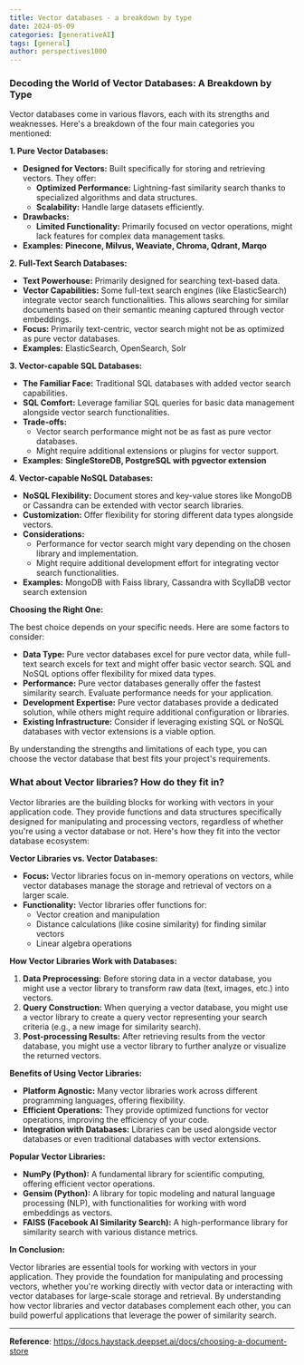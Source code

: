 ```yaml
---
title: Vector databases - a breakdown by type
date: 2024-05-09
categories: [generativeAI]
tags: [general]
author: perspectives1000
---
```


### **Decoding the World of Vector Databases: A Breakdown by Type**

Vector databases come in various flavors, each with its strengths and weaknesses. Here's a breakdown of the four main categories you mentioned:

**1. Pure Vector Databases:**

- **Designed for Vectors:** Built specifically for storing and retrieving vectors. They offer:
    - **Optimized Performance:** Lightning-fast similarity search thanks to specialized algorithms and data structures.
    - **Scalability:** Handle large datasets efficiently.
- **Drawbacks:**
    - **Limited Functionality:** Primarily focused on vector operations, might lack features for complex data management tasks.
- **Examples:** **Pinecone, Milvus, Weaviate, Chroma, Qdrant, Marqo**

**2. Full-Text Search Databases:**

- **Text Powerhouse:** Primarily designed for searching text-based data.
- **Vector Capabilities:** Some full-text search engines (like ElasticSearch) integrate vector search functionalities. This allows searching for similar documents based on their semantic meaning captured through vector embeddings.
- **Focus:** Primarily text-centric, vector search might not be as optimized as pure vector databases.
- **Examples:** ElasticSearch, OpenSearch, Solr

**3. Vector-capable SQL Databases:**

- **The Familiar Face:** Traditional SQL databases with added vector search capabilities.
- **SQL Comfort:** Leverage familiar SQL queries for basic data management alongside vector search functionalities.
- **Trade-offs:**
    - Vector search performance might not be as fast as pure vector databases.
    - Might require additional extensions or plugins for vector support.
- **Examples:** **SingleStoreDB, PostgreSQL with pgvector extension**

**4. Vector-capable NoSQL Databases:**

- **NoSQL Flexibility:** Document stores and key-value stores like MongoDB or Cassandra can be extended with vector search libraries.
- **Customization:** Offer flexibility for storing different data types alongside vectors.
- **Considerations:**
    - Performance for vector search might vary depending on the chosen library and implementation.
    - Might require additional development effort for integrating vector search functionalities.
- **Examples:** MongoDB with Faiss library, Cassandra with ScyllaDB vector search extension

**Choosing the Right One:**

The best choice depends on your specific needs. Here are some factors to consider:

- **Data Type:** Pure vector databases excel for pure vector data, while full-text search excels for text and might offer basic vector search. SQL and NoSQL options offer flexibility for mixed data types.
- **Performance:** Pure vector databases generally offer the fastest similarity search. Evaluate performance needs for your application.
- **Development Expertise:** Pure vector databases provide a dedicated solution, while others might require additional configuration or libraries.
- **Existing Infrastructure:** Consider if leveraging existing SQL or NoSQL databases with vector extensions is a viable option.

By understanding the strengths and limitations of each type, you can choose the vector database that best fits your project's requirements.

### What about Vector libraries? How do they fit in?

Vector libraries are the building blocks for working with vectors in your application code. They provide functions and data structures specifically designed for manipulating and processing vectors, regardless of whether you're using a vector database or not. Here's how they fit into the vector database ecosystem:

**Vector Libraries vs. Vector Databases:**

- **Focus:** Vector libraries focus on in-memory operations on vectors, while vector databases manage the storage and retrieval of vectors on a larger scale.
- **Functionality:** Vector libraries offer functions for:
    - Vector creation and manipulation
    - Distance calculations (like cosine similarity) for finding similar vectors
    - Linear algebra operations

**How Vector Libraries Work with Databases:**

1. **Data Preprocessing:** Before storing data in a vector database, you might use a vector library to transform raw data (text, images, etc.) into vectors.
2. **Query Construction:** When querying a vector database, you might use a vector library to create a query vector representing your search criteria (e.g., a new image for similarity search).
3. **Post-processing Results:** After retrieving results from the vector database, you might use a vector library to further analyze or visualize the returned vectors.

**Benefits of Using Vector Libraries:**

- **Platform Agnostic:** Many vector libraries work across different programming languages, offering flexibility.
- **Efficient Operations:** They provide optimized functions for vector operations, improving the efficiency of your code.
- **Integration with Databases:** Libraries can be used alongside vector databases or even traditional databases with vector extensions.

**Popular Vector Libraries:**

- **NumPy (Python):** A fundamental library for scientific computing, offering efficient vector operations.
- **Gensim (Python):** A library for topic modeling and natural language processing (NLP), with functionalities for working with word embeddings as vectors.
- **FAISS (Facebook AI Similarity Search):** A high-performance library for similarity search with various distance metrics.

**In Conclusion:**

Vector libraries are essential tools for working with vectors in your application. They provide the foundation for manipulating and processing vectors, whether you're working directly with vector data or interacting with vector databases for large-scale storage and retrieval. By understanding how vector libraries and vector databases complement each other, you can build powerful applications that leverage the power of similarity search.

-----
**Reference**: https://docs.haystack.deepset.ai/docs/choosing-a-document-store

